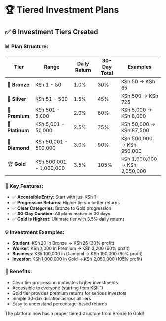 # 🏆 Tiered Investment Plans

## ✅ **6 Investment Tiers Created**

### **📊 Plan Structure:**

| Tier | Range | Daily Return | 30-Day Total | Examples |
|------|-------|--------------|--------------|----------|
| 🥉 **Bronze** | KSh 1 - 50 | 1.0% | 30% | KSh 50 → KSh 65 |
| 🥈 **Silver** | KSh 51 - 500 | 1.5% | 45% | KSh 500 → KSh 725 |
| 💎 **Premium** | KSh 501 - 5,000 | 2.0% | 60% | KSh 5,000 → KSh 8,000 |
| 🏅 **Platinum** | KSh 5,001 - 50,000 | 2.5% | 75% | KSh 50,000 → KSh 87,500 |
| 💠 **Diamond** | KSh 50,001 - 500,000 | 3.0% | 90% | KSh 500,000 → KSh 950,000 |
| 🏆 **Gold** | KSh 500,001 - 1,000,000 | 3.5% | 105% | KSh 1,000,000 → KSh 2,050,000 |

### **🎯 Key Features:**
- ✅ **Accessible Entry**: Start with just KSh 1
- ✅ **Progressive Returns**: Higher tiers = better returns
- ✅ **Clear Categories**: Bronze to Gold progression
- ✅ **30-Day Duration**: All plans mature in 30 days
- ✅ **Gold is Highest**: Ultimate tier with 3.5% daily returns

### **💡 Investment Examples:**
- **Student**: KSh 20 in Bronze → KSh 26 (30% profit)
- **Worker**: KSh 2,000 in Premium → KSh 3,200 (60% profit)
- **Business**: KSh 100,000 in Diamond → KSh 190,000 (90% profit)
- **Investor**: KSh 1,000,000 in Gold → KSh 2,050,000 (105% profit)

### **🚀 Benefits:**
- Clear tier progression motivates higher investments
- Accessible to everyone (starting from KSh 1)
- Gold tier provides premium returns for serious investors
- Simple 30-day duration across all tiers
- Easy to understand percentage-based returns

The platform now has a proper tiered structure from Bronze to Gold!
